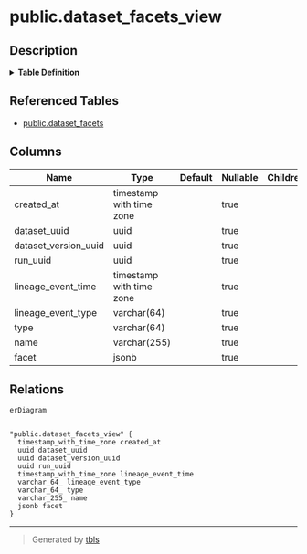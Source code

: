 # public.dataset_facets_view

## Description

<details>
<summary><strong>Table Definition</strong></summary>

```sql
CREATE VIEW dataset_facets_view AS (
 SELECT dataset_facets.created_at,
    dataset_facets.dataset_uuid,
    dataset_facets.dataset_version_uuid,
    dataset_facets.run_uuid,
    dataset_facets.lineage_event_time,
    dataset_facets.lineage_event_type,
    dataset_facets.type,
    dataset_facets.name,
    dataset_facets.facet
   FROM dataset_facets
)
```

</details>

## Referenced Tables

- [public.dataset_facets](public.dataset_facets.md)

## Columns

| Name | Type | Default | Nullable | Children | Parents | Comment |
| ---- | ---- | ------- | -------- | -------- | ------- | ------- |
| created_at | timestamp with time zone |  | true |  |  |  |
| dataset_uuid | uuid |  | true |  |  |  |
| dataset_version_uuid | uuid |  | true |  |  |  |
| run_uuid | uuid |  | true |  |  |  |
| lineage_event_time | timestamp with time zone |  | true |  |  |  |
| lineage_event_type | varchar(64) |  | true |  |  |  |
| type | varchar(64) |  | true |  |  |  |
| name | varchar(255) |  | true |  |  |  |
| facet | jsonb |  | true |  |  |  |

## Relations

```mermaid
erDiagram


"public.dataset_facets_view" {
  timestamp_with_time_zone created_at
  uuid dataset_uuid
  uuid dataset_version_uuid
  uuid run_uuid
  timestamp_with_time_zone lineage_event_time
  varchar_64_ lineage_event_type
  varchar_64_ type
  varchar_255_ name
  jsonb facet
}
```

---

> Generated by [tbls](https://github.com/k1LoW/tbls)
